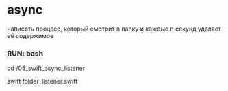 # async
 написать процесс, который смотрит в папку и каждые n секунд удаляет её содержимое

### RUN: bash


cd /05_swift_async_listener

swift folder_listener.swift